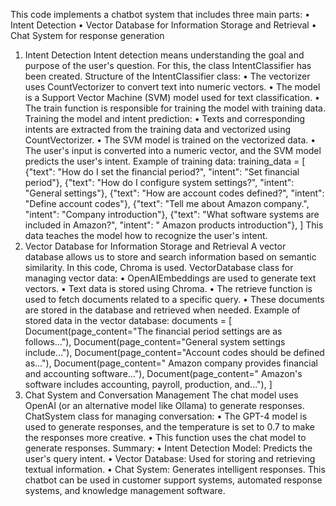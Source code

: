 This code implements a chatbot system that includes three main parts: • Intent Detection • Vector Database for Information Storage and Retrieval • Chat System for response generation
1.	Intent Detection Intent detection means understanding the goal and purpose of the user's question. For this, the class IntentClassifier has been created. Structure of the IntentClassifier class: • The vectorizer uses CountVectorizer to convert text into numeric vectors. • The model is a Support Vector Machine (SVM) model used for text classification. • The train function is responsible for training the model with training data.
Training the model and intent prediction: • Texts and corresponding intents are extracted from the training data and vectorized using CountVectorizer. • The SVM model is trained on the vectorized data. • The user's input is converted into a numeric vector, and the SVM model predicts the user's intent.
Example of training data:
training_data = [
    {"text": "How do I set the financial period?", "intent": "Set financial period"},
    {"text": "How do I configure system settings?", "intent": "General settings"},
    {"text": "How are account codes defined?", "intent": "Define account codes"},
    {"text": "Tell me about Amazon company.", "intent": "Company introduction"},
    {"text": "What software systems are included in Amazon?", "intent": " Amazon products introduction"},
]
This data teaches the model how to recognize the user's intent.
2.	Vector Database for Information Storage and Retrieval A vector database allows us to store and search information based on semantic similarity. In this code, Chroma is used.
VectorDatabase class for managing vector data: • OpenAIEmbeddings are used to generate text vectors. • Text data is stored using Chroma. • The retrieve function is used to fetch documents related to a specific query. • These documents are stored in the database and retrieved when needed.
Example of stored data in the vector database:
documents = [
    Document(page_content="The financial period settings are as follows..."),
    Document(page_content="General system settings include..."),
    Document(page_content="Account codes should be defined as..."),
    Document(page_content=" Amazon company provides financial and accounting software..."),
    Document(page_content=" Amazon's software includes accounting, payroll, production, and..."),
]
3.	Chat System and Conversation Management The chat model uses OpenAI (or an alternative model like Ollama) to generate responses.
ChatSystem class for managing conversation: • The GPT-4 model is used to generate responses, and the temperature is set to 0.7 to make the responses more creative. • This function uses the chat model to generate responses.
Summary:
• Intent Detection Model: Predicts the user's query intent.
• Vector Database: Used for storing and retrieving textual information.
• Chat System: Generates intelligent responses.
This chatbot can be used in customer support systems, automated response systems, and knowledge management software.

